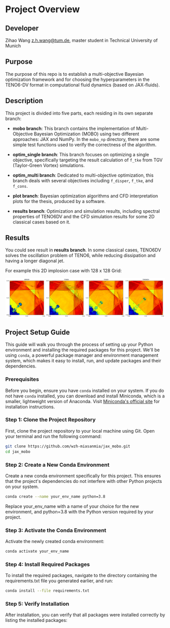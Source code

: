 # Project Overview
## Developer
Zihao Wang <z.h.wang@tum.de>, master student in Technical University of Munich


## Purpose
The purpose of this repo is to establish a multi-objective Bayesian optimization framework and for choosing the hyperparameters in the TENO6-DV format in computational fluid dynamics (based on JAX-fluids).
## Description
This project is divided into five parts, each residing in its own separate branch:

- **mobo branch**: This branch contains the implementation of Multi-Objective Bayesian Optimization (MOBO) using two different approaches: JAX and NumPy. In the `mobo_np` directory, there are some simple test functions used to verify the correctness of the algorithm.

- **optim_single branch**: This branch focuses on optimizing a single objective, specifically targeting the result calculation of `f_tke` from TGV (Taylor-Green Vortex) simulations.

- **optim_multi branch**: Dedicated to multi-objective optimization, this branch deals with several objectives including `f_disper`, `f_tke`, and `f_cons`.

- **plot branch**: Bayesian optimization algorithms and CFD interpretation plots for the thesis, produced by a software.

- **results branch**: Optimization and simulation results, including  spectral properties of TENO6DV and the CFD simulation results for some 2D classical cases based on it.

## Results
You could see result in **results branch**. In some classical cases, TENO6DV solves the oscillation problem of TENO6, while reducing dissipation and having a longer diagonal jet. 

For example this 2D implosion case with 128 x 128 Grid:

![results](result.png)

## Project Setup Guide

This guide will walk you through the process of setting up your Python environment and installing the required packages for this project. We'll be using `conda`, a powerful package manager and environment management system, which makes it easy to install, run, and update packages and their dependencies.

### Prerequisites

Before you begin, ensure you have `conda` installed on your system. If you do not have `conda` installed, you can download and install Miniconda, which is a smaller, lightweight version of Anaconda. Visit [Miniconda's official site](https://docs.conda.io/en/latest/miniconda.html) for installation instructions.

### Step 1: Clone the Project Repository

First, clone the project repository to your local machine using Git. Open your terminal and run the following command:

```bash
git clone https://github.com/wzh-miasanmia/jax_mobo.git
cd jax_mobo
```

### Step 2: Create a New Conda Environment
Create a new conda environment specifically for this project. This ensures that the project's dependencies do not interfere with other Python projects on your system.

```bash
conda create --name your_env_name python=3.8
```
Replace your_env_name with a name of your choice for the new environment, and python=3.8 with the Python version required by your project.

### Step 3: Activate the Conda Environment
Activate the newly created conda environment:

```bash
conda activate your_env_name
```

### Step 4: Install Required Packages
To install the required packages, navigate to the directory containing the requirements.txt file you generated earlier, and run:
```bash
conda install --file requirements.txt
```
### Step 5: Verify Installation
After installation, you can verify that all packages were installed correctly by listing the installed packages:

